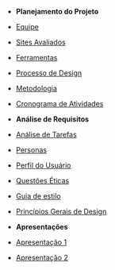 - **Planejamento do Projeto**

- [Equipe](/planejamentoDoProjeto/equipe.md)
- [Sites Avaliados](/planejamentoDoProjeto/sitesAvaliados.md)
- [Ferramentas](/planejamentoDoProjeto/ferramentas.md)
- [Processo de Design](/planejamentoDoProjeto/processoDesign.md)
- [Metodologia](/planejamentoDoProjeto/metodologias.md)
- [Cronograma de Atividades](/planejamentoDoProjeto/cronogramaAtividades.md)

- **Análise de Requisitos**

- [Análise de Tarefas](/analiseRequisitos/analiseTarefas.md)
- [Personas](/analiseRequisitos/personas.md)
- [Perfil do Usuário](/analiseRequisitos/perfilUsuario.md)
- [Questões Éticas](/analiseRequisitos/questoesEticas.md)
- [Guia de estilo](/analiseRequisitos/guiaEstilo.md)
- [Princípios Gerais de Design](/analiseRequisitos/principios_gerais.md)

- **Apresentações**
- [Apresentação 1](/apresentacoes/apresentacao1.md)
- [Apresentação 2](/apresentacoes/apresentacao2.md)
